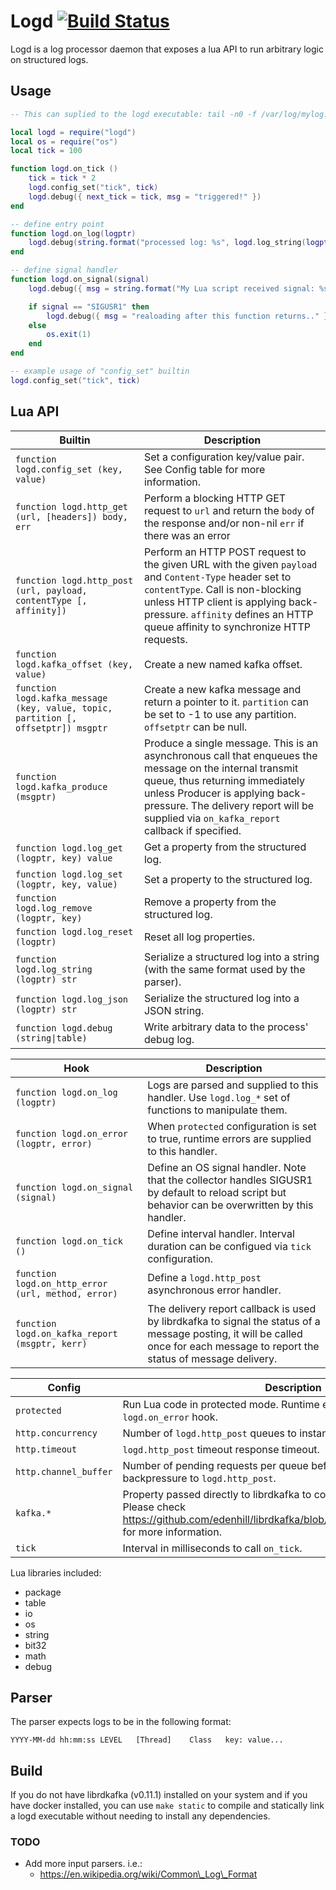 # Logd [![Build Status](https://travis-ci.org/ernestrc/logd.svg)](https://travis-ci.org/ernestrc/logd)
Logd is a log processor daemon that exposes a lua API to run arbitrary logic on structured logs.

## Usage
```lua
-- This can suplied to the logd executable: tail -n0 -f /var/log/mylog.log | logd -R my_script.lua

local logd = require("logd")
local os = require("os")
local tick = 100

function logd.on_tick ()
	tick = tick * 2
	logd.config_set("tick", tick)
	logd.debug({ next_tick = tick, msg = "triggered!" })
end

-- define entry point
function logd.on_log(logptr)
	logd.debug(string.format("processed log: %s", logd.log_string(logptr)))
end

-- define signal handler
function logd.on_signal(signal)
	logd.debug({ msg = string.format("My Lua script received signal: %s", signal) })

	if signal == "SIGUSR1" then
		logd.debug({ msg = "realoading after this function returns.." })
	else
		os.exit(1)
	end
end

-- example usage of "config_set" builtin
logd.config_set("tick", tick)
```

## Lua API
| Builtin | Description |
| --- | --- |
| `function logd.config_set (key, value)` | Set a configuration key/value pair. See Config table for more information. |
| `function logd.http_get (url, [headers]) body, err` | Perform a blocking HTTP GET request to `url` and return the `body` of the response and/or non-nil `err` if there was an error |
| `function logd.http_post  (url, payload, contentType [, affinity])` | Perform an HTTP POST request to the given URL with the given `payload` and `Content-Type` header set to `contentType`. Call is non-blocking unless HTTP client is applying back-pressure. `affinity` defines an HTTP queue affinity to synchronize HTTP requests. |
| `function logd.kafka_offset (key, value)` | Create a new named kafka offset. |
| `function logd.kafka_message (key, value, topic, partition [, offsetptr]) msgptr` | Create a new kafka message and return a pointer to it. `partition` can be set to -1 to use any partition. `offsetptr` can be null. |
| `function logd.kafka_produce  (msgptr)` |  Produce a single message. This is an asynchronous call that enqueues the message on the internal transmit queue, thus returning immediately unless Producer is applying back-pressure. The delivery report will be supplied via `on_kafka_report` callback if specified. |
| `function logd.log_get (logptr, key) value` | Get a property from the structured log. |
| `function logd.log_set (logptr, key, value)` | Set a property to the structured log. |
| `function logd.log_remove (logptr, key)` | Remove a property from the structured log. |
| `function logd.log_reset (logptr)` | Reset all log properties. |
| `function logd.log_string  (logptr) str` | Serialize a structured log into a string (with the same format used by the parser). |
| `function logd.log_json (logptr) str` | Serialize the structured log into a JSON string. |
| `function logd.debug (string\|table)` | Write arbitrary data to the process' debug log. |

| Hook | Description |
| --- | --- |
| `function logd.on_log (logptr)` | Logs are parsed and supplied to this handler. Use `logd.log_*` set of functions to manipulate them. |
| `function logd.on_error (logptr, error)` | When `protected` configuration is set to true, runtime errors are supplied to this handler. |
| `function logd.on_signal (signal)` | Define an OS signal handler. Note that the collector handles SIGUSR1 by default to reload script but behavior can be overwritten by this handler. |
| `function logd.on_tick ()` | Define interval handler. Interval duration can be configued via `tick` configuration. |
| `function logd.on_http_error (url, method, error)` | Define a `logd.http_post` asynchronous error handler. |
| `function logd.on_kafka_report  (msgptr, kerr)` | The delivery report callback is used by librdkafka to signal the status of a message posting, it will be called once for each message to report the status of message delivery. |

| Config | Description |
| --- | --- |
| `protected` | Run Lua code in protected mode. Runtime errors will be supplied to `logd.on_error` hook. |
| `http.concurrency` | Number of `logd.http_post` queues to instantiate. |
| `http.timeout` | `logd.http_post` timeout response timeout. |
| `http.channel_buffer` | Number of pending requests per queue before the HTTP client applies backpressure to `logd.http_post`. |
| `kafka.*` | Property passed directly to librdkafka to configure the Kafka producer. Please check https://github.com/edenhill/librdkafka/blob/master/CONFIGURATION.md for more information. |
| `tick` | Interval in milliseconds to call `on_tick`. |

Lua libraries included:
- package
- table
- io
- os
- string
- bit32
- math
- debug

## Parser
The parser expects logs to be in the following format:
```
YYYY-MM-dd hh:mm:ss	LEVEL	[Thread]	Class	key: value...
```
## Build
If you do not have librdkafka (v0.11.1) installed on your system and if you have docker installed, you can use `make static` to compile and statically link a logd executable without needing to install any dependencies.

### TODO
- Add more input parsers. i.e.:
	- https://en.wikipedia.org/wiki/Common\_Log\_Format
